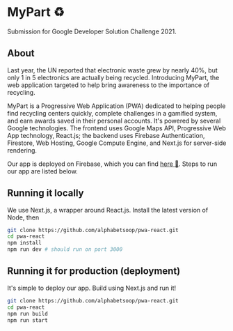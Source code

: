 # MyPart :recycle: 
Submission for Google Developer Solution Challenge 2021. 
## About 
Last year, the UN reported that electronic waste grew by nearly 40%, but only 1 in 5 electronics are actually being recycled. Introducing MyPart, the web application targeted to help bring awareness to the importance of recycling. 
 
MyPart is a Progressive Web Application (PWA) dedicated to helping people find recycling centers quickly, complete challenges in a gamified system, and earn awards saved in their personal accounts. It's powered by several Google technologies. The frontend uses Google Maps API, Progressive Web App technology, React.js; the backend uses Firebase Authentication, Firestore, Web Hosting, Google Compute Engine, and Next.js for server-side rendering. 
 
Our app is deployed on Firebase, which you can find [here :link:](https://inner-domain-309321.web.app/index.html). Steps to run our app are listed below. 
## Running it locally 
We use Next.js, a wrapper around React.js. Install the latest version of Node, then 
```bash 
git clone https://github.com/alphabetsoop/pwa-react.git 
cd pwa-react 
npm install 
npm run dev # should run on port 3000 
``` 
## Running it for production (deployment) 
It's simple to deploy our app. Build using Next.js and run it! 
```bash 
git clone https://github.com/alphabetsoop/pwa-react.git 
cd pwa-react 
npm run build 
npm run start 
``` 
 
